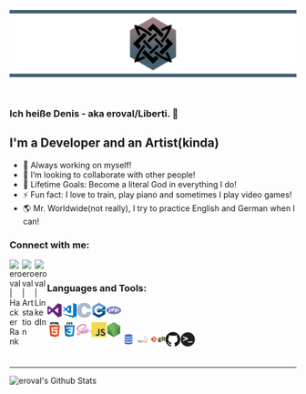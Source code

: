 <p align="center">
<img align="center" src="https://github.com/eroval/eroval/blob/master/img/background.png" />
</p>
<br />

### Ich heiße Denis - aka eroval/Liberti. 👋 

## I'm a Developer and an Artist(kinda)
- 🏢 Always working on myself!
- 👯 I’m looking to collaborate with other people!
- 🥅 Lifetime Goals: Become a literal God in everything I do!
- ⚡ Fun fact: I love to train, play piano and sometimes I play video games!
- 🌎 Mr. Worldwide(not really), I try to practice English and German when I can!

### Connect with me:

[<img align="left" alt="eroval | HackerRank" width="22px" src="https://cdn.jsdelivr.net/npm/simple-icons@v3/icons/hackerrank.svg" />](https://www.hackerrank.com/Liberti)
[<img align="left" alt="eroval | Artstation" width="22px" src="https://cdn.jsdelivr.net/npm/simple-icons@v3/icons/artstation.svg" />](https://www.artstation.com/liberti)
[<img align="left" alt="eroval | LinkedIn" width="22px" src="https://cdn.jsdelivr.net/npm/simple-icons@v3/icons/linkedin.svg" />](https://www.linkedin.com/in/denis-zangarov/)

<br />

### Languages and Tools:

[<img align="left" alt="Visual Studio" width="26px" src="https://raw.githubusercontent.com/devicons/devicon/0d6c64dbbf311879f7d563bfc3ccf559f9ed111c/icons/visualstudio/visualstudio-plain.svg" />](#)
[<img align="left" alt="Visual Studio Code" width="26px" src="https://raw.githubusercontent.com/github/explore/80688e429a7d4ef2fca1e82350fe8e3517d3494d/topics/visual-studio-code/visual-studio-code.png" />](#)
[<img align="left" alt="C" width="26px" src="https://raw.githubusercontent.com/devicons/devicon/0d6c64dbbf311879f7d563bfc3ccf559f9ed111c/icons/c/c-original.svg" />](#)
[<img align="left" alt="C++" width="26px" src="https://raw.githubusercontent.com/devicons/devicon/0d6c64dbbf311879f7d563bfc3ccf559f9ed111c/icons/cplusplus/cplusplus-original.svg" />](#)
[<img align="left" alt="PHP" width="26px" src="https://raw.githubusercontent.com/devicons/devicon/0d6c64dbbf311879f7d563bfc3ccf559f9ed111c/icons/php/php-plain.svg" />](#)
<br />
<br />
[<img align="left" alt="HTML5" width="26px" src="https://raw.githubusercontent.com/github/explore/80688e429a7d4ef2fca1e82350fe8e3517d3494d/topics/html/html.png" />](#)
[<img align="left" alt="CSS3" width="26px" src="https://raw.githubusercontent.com/github/explore/80688e429a7d4ef2fca1e82350fe8e3517d3494d/topics/css/css.png" />](#)
[<img align="left" alt="Sass" width="26px" src="https://raw.githubusercontent.com/github/explore/80688e429a7d4ef2fca1e82350fe8e3517d3494d/topics/sass/sass.png" />](#)
[<img align="left" alt="JavaScript" width="26px" src="https://raw.githubusercontent.com/github/explore/80688e429a7d4ef2fca1e82350fe8e3517d3494d/topics/javascript/javascript.png" />](#)
[<img align="left" alt="Node.js" width="26px" src="https://raw.githubusercontent.com/github/explore/80688e429a7d4ef2fca1e82350fe8e3517d3494d/topics/nodejs/nodejs.png" />](#)
<br />
[<img align="left" alt="SQL" width="26px" src="https://raw.githubusercontent.com/github/explore/80688e429a7d4ef2fca1e82350fe8e3517d3494d/topics/sql/sql.png" />](#)
[<img align="left" alt="MySQL" width="26px" src="https://raw.githubusercontent.com/github/explore/80688e429a7d4ef2fca1e82350fe8e3517d3494d/topics/mysql/mysql.png" />](#)
[<img align="left" alt="Git" width="26px" src="https://raw.githubusercontent.com/github/explore/80688e429a7d4ef2fca1e82350fe8e3517d3494d/topics/git/git.png" />](#)
[<img align="left" alt="GitHub" width="26px" src="https://raw.githubusercontent.com/github/explore/78df643247d429f6cc873026c0622819ad797942/topics/github/github.png" />](#)
[<img align="left" alt="HTML5" width="26px" src="https://raw.githubusercontent.com/github/explore/80688e429a7d4ef2fca1e82350fe8e3517d3494d/topics/terminal/terminal.png" />](#)

<br />
<br />

---

<img align="left" alt="eroval's Github Stats" src="https://github-readme-stats.vercel.app/api?username=eroval&show_icons=true&hide_border=true" />
